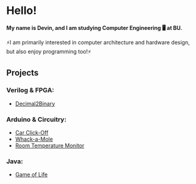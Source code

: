 # Hello!
**My name is Devin, and I am studying Computer Engineering 🖥️ at BU.** 

⚡I am primarily interested in computer architecture and hardware design, but also enjoy programming too!⚡

## Projects
### Verilog & FPGA: 
- [Decimal2Binary](https://github.com/ibyteibit/Decimal2Binary)
### Arduino & Circuitry:
- [Car Click-Off](https://github.com/ibyteibit/Car-Click-Off)
- [Whack-a-Mole](https://github.com/ibyteibit/Whack-a-Mole)
- [Room Temperature Monitor](https://github.com/ibyteibit/Room-Temperature-Monitor)
### Java: 
- [Game of Life](https://github.com/ibyteibit/Game-of-Life)

<!--
**ibyteibit/ibyteibit** is a ✨ _special_ ✨ repository because its `README.md` (this file) appears on your GitHub profile.

Here are some ideas to get you started:

- 🔭 I’m currently working on ...
- 🌱 I’m currently learning ...
- 👯 I’m looking to collaborate on ...
- 🤔 I’m looking for help with ...
- 💬 Ask me about ...
- 📫 How to reach me: ...
- 😄 Pronouns: ...
- ⚡ Fun fact: ...
-->
